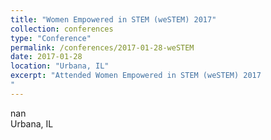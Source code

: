 ```yaml
---
title: "Women Empowered in STEM (weSTEM) 2017"
collection: conferences
type: "Conference"
permalink: /conferences/2017-01-28-weSTEM
date: 2017-01-28
location: "Urbana, IL"
excerpt: "Attended Women Empowered in STEM (weSTEM) 2017  
"
---
```


nan  
Urbana, IL  
